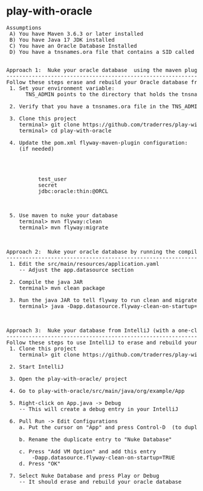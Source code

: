 # play-with-oracle

<pre>
Assumptions
 A) You have Maven 3.6.3 or later installed      
 B) You have Java 17 JDK installed
 C) You have an Oracle Database Installed
 D) You have a tnsnames.ora file that contains a SID called "ORCL"


Approach 1:  Nuke your oracle database  using the maven plugin (on command-line) 
--------------------------------------------------------------------------------
Follow these steps erase and rebuild your Oracle database from command-line
 1. Set your environment variable:
      TNS_ADMIN points to the directory that holds the tnsnames.ora -- e.g., c:\tools\oracle_home\network\admin

 2. Verify that you have a tnsnames.ora file in the TNS_ADMIN directory

 3. Clone this project
    terminal> git clone https://github.com/traderres/play-with-oracle.git
    terminal> cd play-with-oracle

 4. Update the pom.xml flyway-maven-plugin configuration:
    (if needed)

        <configuration>
          <!-- Set the Oracle credentials when running mvn flyway:migrate from command-line -->
          <!-- NOTE:  The TNS_ADMIN environment variable must point to the directory where tnsnames.ora is to use the ORCL sid  -->
          <user>test_user</user>
          <password>secret</password>
          <url>jdbc:oracle:thin:@ORCL</url>
        </configuration>


 5. Use maven to nuke your database
    terminal> mvn flyway:clean
    terminal> mvn flyway:migrate



Approach 2:  Nuke your oracle database by running the compiled Java JAR 
-----------------------------------------------------------------------
 1. Edit the src/main/resources/application.yaml
    -- Adjust the app.datasource section

 2. Compile the java JAR
    terminal> mvn clean package

 3. Run the java JAR to tell flyway to run clean and migrate
    terminal> java -Dapp.datasource.flyway-clean-on-startup=TRUE -jar ./target/play-with-oracle-1.0-SNAPSHOT-exec.jar



Approach 3:  Nuke your database from IntelliJ (with a one-click debug option)
-----------------------------------------------------------------------------
Follow these steps to use IntelliJ to erase and rebuild your Oracle database
 1. Clone this project
    terminal> git clone https://github.com/traderres/play-with-oracle.git

 2. Start IntelliJ

 3. Open the play-with-oracle/ project

 4. Go to play-with-oracle/src/main/java/org/example/App 

 5. Right-click on App.java -> Debug
    -- This will create a debug entry in your IntelliJ

 6. Pull Run -> Edit Configurations
    a. Put the cursor on "App" and press Control-D  (to duplicate it)
  
    b. Rename the duplicate entry to "Nuke Database"
 
    c. Press "Add VM Option" and add this entry
        -Dapp.datasource.flyway-clean-on-startup=TRUE
    d. Press "OK"

 7. Select Nuke Database and press Play or Debug
    -- It should erase and rebuild your oracle database
 

</pre>
